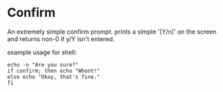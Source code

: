 Confirm
=======
An extremely simple confirm prompt.
prints a simple '[Y/n]' on the screen and returns non-0 if y/Y isn't entered.

example usage for shell:

    echo -n "Are you sure?"
    if confirm; then echo "Whoot!"
    else echo "Okay, that's fine."
    fi
